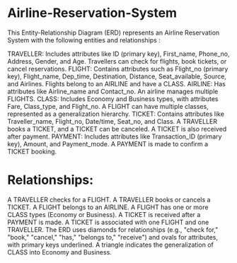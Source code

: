 # Airline-Reservation-System
This Entity-Relationship Diagram (ERD) represents an Airline Reservation System with the following entities and relationships :

TRAVELLER: Includes attributes like ID (primary key), First_name, Phone_no, Address, Gender, and Age. Travellers can check for flights, book tickets, or cancel reservations.
FLIGHT: Contains attributes such as Flight_no (primary key), Flight_name, Dep_time, Destination, Distance, Seat_available, Source, and Airlines. Flights belong to an AIRLINE and have a CLASS.
AIRLINE: Has attributes like Airline_name and Contact_no. An airline manages multiple FLIGHTS.
CLASS: Includes Economy and Business types, with attributes Fare, Class_type, and Flight_no. A FLIGHT can have multiple classes, represented as a generalization hierarchy.
TICKET: Contains attributes like Traveller_name, Flight_no, Date/time, Seat_no, and Class. A TRAVELLER books a TICKET, and a TICKET can be canceled. A TICKET is also received after payment.
PAYMENT: Includes attributes like Transaction_ID (primary key), Amount, and Payment_mode. A PAYMENT is made to confirm a TICKET booking.
# Relationships:

A TRAVELLER checks for a FLIGHT.
A TRAVELLER books or cancels a TICKET.
A FLIGHT belongs to an AIRLINE.
A FLIGHT has one or more CLASS types (Economy or Business).
A TICKET is received after a PAYMENT is made.
A TICKET is associated with one FLIGHT and one TRAVELLER.
 The ERD uses diamonds for relationships (e.g., "check for," "book," "cancel," "has," "belongs to," "receive") and ovals for attributes, with primary keys underlined. A triangle indicates the generalization of CLASS into Economy and Business.
